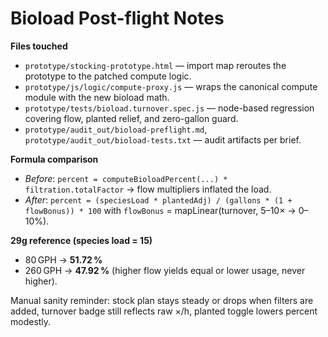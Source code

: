 # Bioload Post-flight Notes

**Files touched**
- `prototype/stocking-prototype.html` — import map reroutes the prototype to the patched compute logic.
- `prototype/js/logic/compute-proxy.js` — wraps the canonical compute module with the new bioload math.
- `prototype/tests/bioload.turnover.spec.js` — node-based regression covering flow, planted relief, and zero-gallon guard.
- `prototype/audit_out/bioload-preflight.md`, `prototype/audit_out/bioload-tests.txt` — audit artifacts per brief.

**Formula comparison**
- _Before_: `percent = computeBioloadPercent(...) * filtration.totalFactor` → flow multipliers inflated the load.
- _After_: `percent = (speciesLoad * plantedAdj) / (gallons * (1 + flowBonus)) * 100` with `flowBonus` = mapLinear(turnover, 5–10× → 0–10%).

**29g reference (species load = 15)**
- 80 GPH → **51.72 %**
- 260 GPH → **47.92 %** (higher flow yields equal or lower usage, never higher).

Manual sanity reminder: stock plan stays steady or drops when filters are added, turnover badge still reflects raw ×/h, planted toggle lowers percent modestly.
